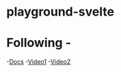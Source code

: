 # playground-svelte

# Following -
-[Docs](https://svelte.dev/tutorial/)
-[Video1](https://www.youtube.com/watch?v=lfISqVALZQI&ab_channel=mnismt)
-[Video2](https://www.youtube.com/watch?v=dFgzHOX84xQ&ab_channel=TraversyMedia)
